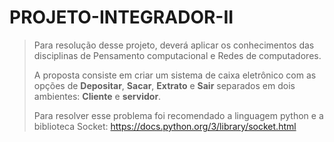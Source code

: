 # PROJETO-INTEGRADOR-II

> Para resolução desse projeto, deverá aplicar os conhecimentos das disciplinas de Pensamento computacional e Redes de
> computadores.
>
> A proposta consiste em criar um sistema de caixa eletrônico com as opções de
> **Depositar**, **Sacar**, **Extrato** e **Sair**
> separados em dois ambientes: **Cliente** e **servidor**.
>
> Para resolver esse problema foi recomendado a linguagem python e a biblioteca
> Socket: https://docs.python.org/3/library/socket.html